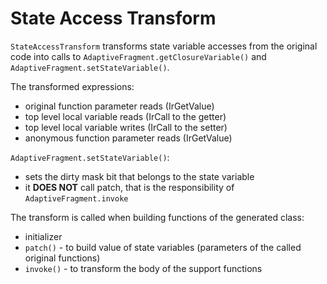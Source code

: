 # State Access Transform

`StateAccessTransform` transforms state variable accesses from the original code into 
calls to `AdaptiveFragment.getClosureVariable()` and `AdaptiveFragment.setStateVariable()`.

The transformed expressions:

* original function parameter reads (IrGetValue)
* top level local variable reads (IrCall to the getter)
* top level local variable writes (IrCall to the setter)
* anonymous function parameter reads (IrGetValue)

`AdaptiveFragment.setStateVariable()`:

* sets the dirty mask bit that belongs to the state variable
* it **DOES NOT** call patch, that is the responsibility of `AdaptiveFragment.invoke`

The transform is called when building functions of the generated class:

* initializer
* `patch()` - to build value of state variables (parameters of the called original functions)
* `invoke()` - to transform the body of the support functions